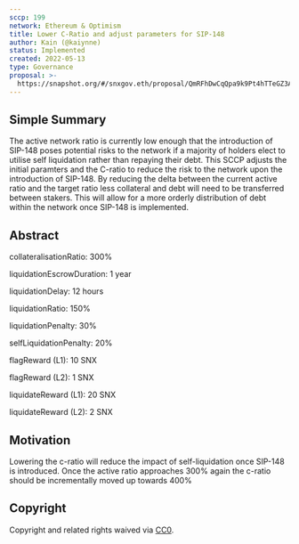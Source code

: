 ```yaml
---
sccp: 199
network: Ethereum & Optimism
title: Lower C-Ratio and adjust parameters for SIP-148
author: Kain (@kaiynne)
status: Implemented
created: 2022-05-13
type: Governance
proposal: >-
  https://snapshot.org/#/snxgov.eth/proposal/QmRFhDwCqQpa9k9Pt4hTTeGZ3AUJRUm5T8CupFme71yqy4
---
```


## Simple Summary

<!--"If you can't explain it simply, you don't understand it well enough." Provide a simplified and layman-accessible explanation of the SCCP.-->

The active network ratio is currently low enough that the introduction of SIP-148 poses potential risks to the network if a majority of holders elect to utilise self liquidation rather than repaying their debt. This SCCP adjusts the initial paramters and the C-ratio to reduce the risk to the network upon the introduction of SIP-148. By reducing the delta between the current active ratio and the target ratio less collateral and debt will need to be transferred between stakers. This will allow for a more orderly distribution of debt within the network once SIP-148 is implemented.

## Abstract

<!--A short (~200 word) description of the variable change proposed.-->

collateralisationRatio: 300%

liquidationEscrowDuration: 1 year

liquidationDelay: 12 hours

liquidationRatio: 150%

liquidationPenalty: 30%

selfLiquidationPenalty: 20%

flagReward (L1): 10 SNX

flagReward (L2): 1 SNX

liquidateReward (L1): 20 SNX

liquidateReward (L2): 2 SNX


## Motivation

<!--The motivation is critical for SCCPs that want to update variables within Synthetix. It should clearly explain why the existing variable is not incentive aligned. SCCP submissions without sufficient motivation may be rejected outright.-->

Lowering the c-ratio will reduce the impact of self-liquidation once SIP-148 is introduced. Once the active ratio approaches 300% again the c-ratio should be incrementally moved up towards 400%

## Copyright

Copyright and related rights waived via [CC0](https://creativecommons.org/publicdomain/zero/1.0/).
